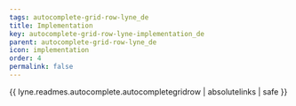 ```yaml
---
tags: autocomplete-grid-row-lyne_de
title: Implementation
key: autocomplete-grid-row-lyne-implementation_de
parent: autocomplete-grid-row-lyne_de
icon: implementation
order: 4
permalink: false  
---
```

{{ lyne.readmes.autocomplete.autocompletegridrow | absolutelinks | safe }}


